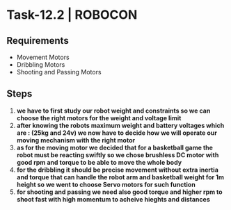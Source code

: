 # Task-12.2 | ROBOCON

## Requirements
  * Movement Motors
  * Dribbling Motors
  * Shooting and Passing Motors

## Steps

 1. **we have to first study our robot weight and constraints so we can choose the right motors for the weight and voltage limit**
 2. **after knowing the robots maximum weight and battery voltages which are : (25kg and 24v) we now have to decide how we will operate our moving mechanism with the right motor** 
 3. **as for the moving motor we decided that for a basketball game the robot must be reacting swiftly so we chose brushless DC motor with good rpm and torque to be able to move the whole body**
 4. **for the dribbling it should be precise movement without extra inertia and torque that can handle the robot arm and basketball weight for 1m height  so we went to choose Servo motors for such function**
 5. **for shooting and passing we need also good torque and higher rpm to shoot fast with high momentum to acheive hieghts and distances**
   
